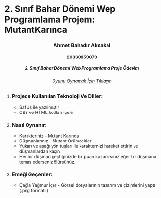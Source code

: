 # 2. Sınıf Bahar Dönemi Wep Programlama Projem: MutantKarınca

<h3 align="center" color="Darkblue">Ahmet Bahadır Aksakal</h3>
<h4 align="center" color="Darkblue">20360859079</h4>
<h5 align="center" color="Darkblue">2. Sınıf Bahar Dönemi Web Programlama Proje Ödevim</h5>
<h6 align="center" ><a href="http://bahadr-aksakal-web-programlama-p.eu5.org/" color="Purple">Oyunu Oynamak İçin Tıklayın</a></h6>

<ol>
  <li>
      <h3>Projede Kullanılan Teknoloji Ve Diller:</h3>
      <ul>
        <li>Saf Js ile yazılmıştır</li>
        <li> CSS ve HTML kodları içerir</li>
      </ul>
  </li>
  <li>
      <h3>Nasıl Oynanır:</h3>
      <ul>
        <li>Karakteriniz - Mutant Karınca</li>
        <li>Düşmanlarınız - Mutant Örümcekler</li>
        <li>Yukarı ve aşağı yön tuşları ile karakternizi hareket ettirin ve düşmanlardan kaçın</li>
        <li>Her bir düşman geçtiğinizde bir puan kazanırsınız eğer bir düşmana temas ederseniz ölürsünüz. </li>
      </ul>
  </li>
  <li>
      <h3>Emeği Geçenler:</h3>
      <ul>
        <li>Çağla Yağmur İçer - Görsel dosyalarının tasarım ve çizimlerini yaptı (.png formatlı)</li>
    </ul>
  </li>
</ol>


